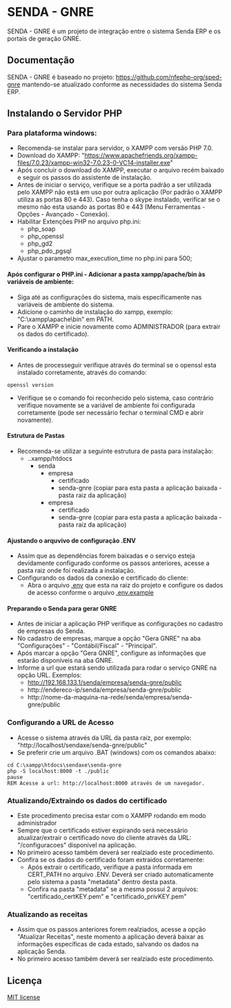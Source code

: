 # SENDA - GNRE

SENDA - GNRE é um projeto de integração entre o sistema Senda ERP e os portais de geração GNRE.

## Documentação
SENDA - GNRE é baseado no projeto: https://github.com/nfephp-org/sped-gnre mantendo-se atualizado conforme as necessidades do sistema Senda ERP.

## Instalando o Servidor PHP
### Para plataforma windows:
- Recomenda-se instalar para servidor, o XAMPP com versão PHP 7.0.
- Download do XAMPP: "https://www.apachefriends.org/xampp-files/7.0.23/xampp-win32-7.0.23-0-VC14-installer.exe" 
- Após concluir o download do XAMPP, executar o arquivo recém baixado e seguir os passos do assistente de instalação.
- Antes de iniciar o serviço, verifique se a porta padrão a ser utilizada pelo XAMPP não está em uso por outra aplicação (Por padrão o XAMPP utiliza as portas 80 e 443). Caso tenha o skype instalado, verificar se o mesmo não esta usando as portas 80 e 443 (Menu Ferramentas - Opções - Avançado - Conexão).
- Habilitar Extenções PHP no arquivo php.ini:
  - php_soap
  - php_openssl
  - php_gd2
  - php_pdo_pgsql
- Ajustar o parametro max_execution_time no php.ini para 500;

#### Após configurar o PHP.ini - Adicionar a pasta xampp/apache/bin às variáveis de ambiente:
- Siga até as configurações do sistema, mais especificamente nas variáveis de ambiente do sistema. 
- Adicione o caminho de instalação do xampp, exemplo: "C:\xampp\apache\bin" em PATH.
- Pare o XAMPP e inicie novamente como ADMINISTRADOR (para extrair os dados do certificado).

#### Verificando a instalação
- Antes de processeguir verifique através do terminal se o openssl esta instalado corretamente, através do comando:
```terminal
openssl version
```
- Verifique se o comando foi reconhecido pelo sistema, caso contrário verifique novamente se a variável de ambiente foi configurada corretamente (pode ser necessário fechar o terminal CMD e abrir novamente).

#### Estrutura de Pastas
- Recomenda-se utilizar a seguinte estrutura de pasta para instalação:
  * ..xampp/htdocs
    * senda
        * empresa
            * certificado
            * senda-gnre (copiar para esta pasta a aplicação baixada - pasta raiz da aplicação)
        * empresa
            * certificado
            * senda-gnre (copiar para esta pasta a aplicação baixada - pasta raiz da aplicação)

#### Ajustando o arquvivo de configuração .ENV
- Assim que as dependências forem baixadas e o serviço esteja devidamente configurado conforme os passos anteriores, acesse a pasta raiz onde foi realizada a instalação.
- Configurando os dados da conexão e certificado do cliente:
    * Abra o arquivo [.env](http://github.com/sendaxe/senda-gnre/blob/master/.env) que esta na raiz do projeto e configure os dados de acesso conforme o arquivo [.env.example](http://github.com/sendaxe/senda-gnre/blob/master/.env.example)

#### Preparando o Senda para gerar GNRE
- Antes de iniciar a aplicação PHP verifique as configurações no cadastro de empresas do Senda.
- No cadastro de empresas, marque a opção "Gera GNRE" na aba "Configurações" - "Contábil/Fiscal" - "Principal".
- Após marcar a opção "Gera GNRE", configure as informações que estarão disponíveis na aba GNRE.
- Informe a url que estará sendo utilizada para rodar o serviço GNRE na opção URL. Exemplos: 
    * http://192.168.133.1/senda/empresa/senda-gnre/public
    * http://endereco-ip/senda/empresa/senda-gnre/public
    * http://nome-da-maquina-na-rede/senda/empresa/senda-gnre/public

### Configurando a URL de Acesso
- Acesse o sistema através da URL da pasta raiz, por exemplo: "http://localhost/sendaxe/senda-gnre/public" 
- Se preferir crie um arquivo .BAT (windows) com os comandos abaixo:
``` terminal
cd C:\xampp\htdocs\sendaxe\senda-gnre
php -S localhost:8000 -t ./public
pause
REM Acesse a url: http://localhost:8000 através de um navegador.
```

### Atualizando/Extraindo os dados do certificado
- Este procedimento precisa estar com o XAMPP rodando em modo administrador
- Sempre que o certificado estiver expirando será necessário atualizar/extrair o certificado novo do cliente através da URL: "/configuracoes" disponível na aplicação.
- No primeiro acesso também deverá ser realziado este procedimento.
- Confira se os dados do certificado foram extraidos corretamente:
    * Após extrair o certificado, verifique a pasta informada em CERT_PATH no arquivo .ENV. Deverá ser criado automaticamente pelo sistema a pasta "metadata" dentro desta pasta.
    * Confira na pasta "metadata" se a mesma possui 2 arquivos: "certificado_certKEY.pem" e "certificado_privKEY.pem"

### Atualizando as receitas
- Assim que os passos anteriores forem realziados, acesse a opção "Atualizar Receitas", neste momento a aplicação deverá baixar as informações específicas de cada estado, salvando os dados na aplicação Senda.
- No primeiro acesso também deverá ser realziado este procedimento.

## Licença
[MIT license](http://opensource.org/licenses/MIT)
